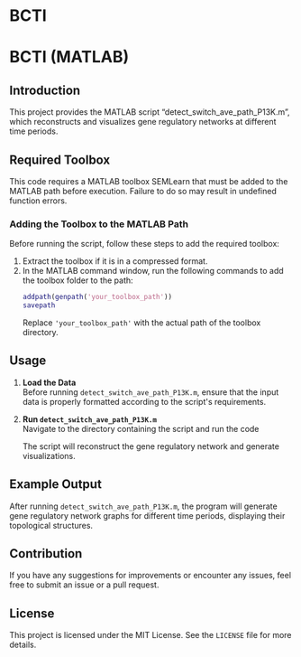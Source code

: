 # BCTI

# BCTI   (MATLAB)  

## Introduction  
This project provides the MATLAB script “detect_switch_ave_path_P13K.m”, which reconstructs and visualizes gene regulatory networks at different time periods.  

## Required Toolbox  
This code requires a MATLAB toolbox   SEMLearn  that must be added to the MATLAB path before execution. Failure to do so may result in undefined function errors.  

### Adding the Toolbox to the MATLAB Path  
Before running the script, follow these steps to add the required toolbox:  

1. Extract the toolbox if it is in a compressed format.  
2. In the MATLAB command window, run the following commands to add the toolbox folder to the path:  
   ```matlab
   addpath(genpath('your_toolbox_path'))
   savepath
   ```
   Replace `'your_toolbox_path'` with the actual path of the toolbox directory.  

## Usage  

1. **Load the Data**  
   Before running `detect_switch_ave_path_P13K.m`, ensure that the input data is properly formatted according to the script's requirements.  

2. **Run `detect_switch_ave_path_P13K.m`**  
   Navigate to the directory containing the script and run the code

   The script will reconstruct the gene regulatory network and generate visualizations.  

## Example Output  
After running `detect_switch_ave_path_P13K.m`, the program will generate gene regulatory network graphs for different time periods, displaying their topological structures.  

## Contribution  
If you have any suggestions for improvements or encounter any issues, feel free to submit an issue or a pull request.  

## License  
This project is licensed under the MIT License. See the `LICENSE` file for more details.  

